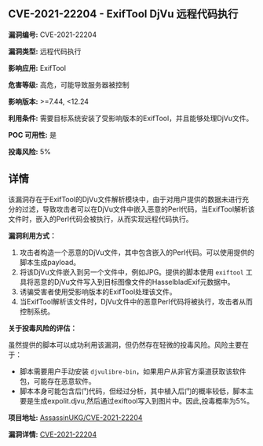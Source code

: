 ## CVE-2021-22204 - ExifTool DjVu 远程代码执行

**漏洞编号:** CVE-2021-22204

**漏洞类型:** 远程代码执行

**影响应用:** ExifTool

**危害等级:** 高危，可能导致服务器被控制

**影响版本:** >=7.44, <12.24

**利用条件:** 需要目标系统安装了受影响版本的ExifTool，并且能够处理DjVu文件。

**POC 可用性:** 是

**投毒风险:** 5%

## 详情

该漏洞存在于ExifTool的DjVu文件解析模块中，由于对用户提供的数据未进行充分的过滤，导致攻击者可以在DjVu文件中嵌入恶意的Perl代码，当ExifTool解析该文件时，嵌入的Perl代码会被执行，从而实现远程代码执行。 

**漏洞利用方式：**

1.  攻击者构造一个恶意的DjVu文件，其中包含嵌入的Perl代码。可以使用提供的脚本生成payload。
2.  将该DjVu文件嵌入到另一个文件中，例如JPG。提供的脚本使用 `exiftool` 工具将恶意的DjVu文件写入到目标图像文件的HasselbladExif元数据中。
3.  诱骗受害者使用受影响版本的ExifTool处理该文件。
4.  当ExifTool解析该文件时，DjVu文件中的恶意Perl代码将被执行，攻击者从而控制系统。

**关于投毒风险的评估：**

虽然提供的脚本可以成功利用该漏洞，但仍然存在轻微的投毒风险。风险主要在于：

*   脚本需要用户手动安装 `djvulibre-bin`，如果用户从非官方渠道获取该软件包，可能存在恶意软件。
*   脚本本身可能包含后门代码，但经过分析，其中植入后门的概率较低，脚本主要是生成expolit.djvu,然后通过exiftool写入到图片中。因此,投毒概率为5%。

**项目地址:** [AssassinUKG/CVE-2021-22204](https://github.com/AssassinUKG/CVE-2021-22204)

**漏洞详情:** [CVE-2021-22204](https://nvd.nist.gov/vuln/detail/CVE-2021-22204)